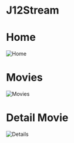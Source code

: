 # J12Stream
# Home
<img src="https://i.imgur.com/x7oeHt5.png" alt="Home" border="0"></a>

# Movies
<img src="https://i.imgur.com/ozBuVvK.png" alt="Movies" border="0"></a>

# Detail Movie
<img src="https://i.imgur.com/fTKTaj9.png" alt="Details" border="0"></a>